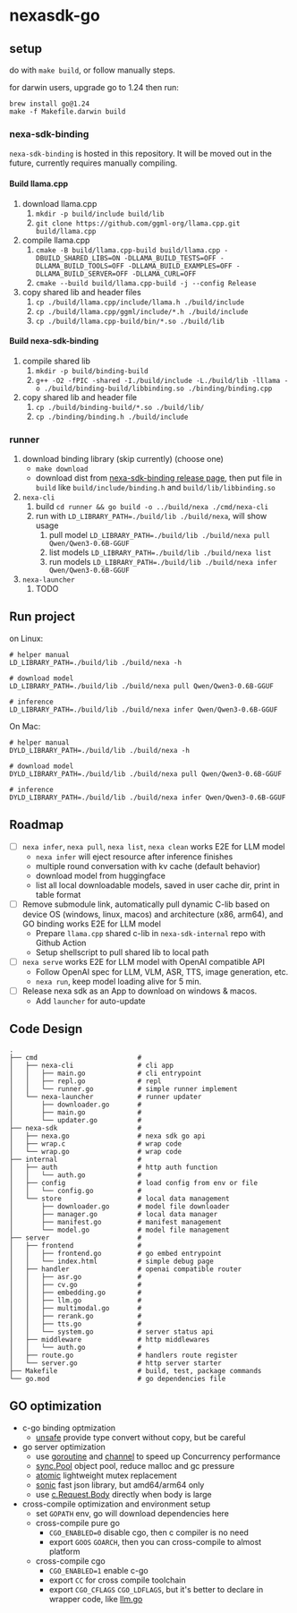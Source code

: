 # nexasdk-go

## setup

do with `make build`, or follow manually steps.

for darwin users, upgrade go to 1.24 then run:
```
brew install go@1.24
make -f Makefile.darwin build
```

### nexa-sdk-binding

`nexa-sdk-binding` is hosted in this repository. It will be moved out in the future, currently requires manually compiling.

#### Build llama.cpp

1. download llama.cpp
   1. `mkdir -p build/include build/lib`
   1. `git clone https://github.com/ggml-org/llama.cpp.git build/llama.cpp`
1. compile llama.cpp
   1. `cmake -B build/llama.cpp-build build/llama.cpp -DBUILD_SHARED_LIBS=ON -DLLAMA_BUILD_TESTS=OFF -DLLAMA_BUILD_TOOLS=OFF -DLLAMA_BUILD_EXAMPLES=OFF -DLLAMA_BUILD_SERVER=OFF -DLLAMA_CURL=OFF`
   1. `cmake --build build/llama.cpp-build -j --config Release`
1. copy shared lib and header files
   1. `cp ./build/llama.cpp/include/llama.h ./build/include`
   1. `cp ./build/llama.cpp/ggml/include/*.h ./build/include`
   1. `cp ./build/llama.cpp-build/bin/*.so ./build/lib`

#### Build nexa-sdk-binding

1. compile shared lib
   1. `mkdir -p build/binding-build`
   1. `g++ -O2 -fPIC -shared -I./build/include -L./build/lib -lllama -o ./build/binding-build/libbinding.so ./binding/binding.cpp`
2. copy shared lib and header file
   1. `cp ./build/binding-build/*.so ./build/lib/`
   1. `cp ./binding/binding.h ./build/include`

### runner

1. download binding library (skip currently) (choose one)
   - `make download`
   - download dist from [nexa-sdk-binding release page](), then put file in `build` like `build/include/binding.h` and `build/lib/libbinding.so`
2. `nexa-cli`
   1. build `cd runner && go build -o ../build/nexa ./cmd/nexa-cli`
   1. run with `LD_LIBRARY_PATH=./build/lib ./build/nexa`, will show usage
      1. pull model `LD_LIBRARY_PATH=./build/lib ./build/nexa pull Qwen/Qwen3-0.6B-GGUF`
      1. list models `LD_LIBRARY_PATH=./build/lib ./build/nexa list`
      1. run models `LD_LIBRARY_PATH=./build/lib ./build/nexa infer Qwen/Qwen3-0.6B-GGUF`
3. `nexa-launcher`
   1. TODO

## Run project
on Linux:
```shell
# helper manual
LD_LIBRARY_PATH=./build/lib ./build/nexa -h

# download model
LD_LIBRARY_PATH=./build/lib ./build/nexa pull Qwen/Qwen3-0.6B-GGUF

# inference
LD_LIBRARY_PATH=./build/lib ./build/nexa infer Qwen/Qwen3-0.6B-GGUF
```

On Mac:
```shell
# helper manual
DYLD_LIBRARY_PATH=./build/lib ./build/nexa -h

# download model
DYLD_LIBRARY_PATH=./build/lib ./build/nexa pull Qwen/Qwen3-0.6B-GGUF

# inference
DYLD_LIBRARY_PATH=./build/lib ./build/nexa infer Qwen/Qwen3-0.6B-GGUF
```

## Roadmap

- [ ] `nexa infer`, `nexa pull`, `nexa list`, `nexa clean` works E2E for LLM model
  - `nexa infer` will eject resource after inference finishes
  - multiple round conversation with kv cache (default behavior)
  - download model from huggingface
  - list all local downloadable models, saved in user cache dir, print in table format
- [ ] Remove submodule link, automatically pull dynamic C-lib based on device OS (windows, linux, macos) and architecture (x86, arm64), and GO binding works E2E for LLM model
  - Prepare `llama.cpp` shared c-lib in `nexa-sdk-internal` repo with Github Action
  - Setup shellscript to pull shared lib to local path
- [ ] `nexa serve` works E2E for LLM model with OpenAI compatible API
  - Follow OpenAI spec for LLM, VLM, ASR, TTS, image generation, etc.
  - `nexa run`, keep model loading alive for 5 min.
- [ ] Release nexa sdk as an App to download on windows & macos.
  - Add `launcher` for auto-update

## Code Design

```
.
├── cmd                         #
│   ├── nexa-cli                # cli app
│   │   ├── main.go             # cli entrypoint
│   │   ├── repl.go             # repl
│   │   └── runner.go           # simple runner implement
│   └── nexa-launcher           # runner updater
│       ├── downloader.go       #
│       ├── main.go             #
│       └── updater.go          #
├── nexa-sdk                    #
│   ├── nexa.go                 # nexa sdk go api
│   ├── wrap.c                  # wrap code
│   └── wrap.go                 # wrap code
├── internal                    #
│   ├── auth                    # http auth function
│   │   └── auth.go             #
│   ├── config                  # load config from env or file
│   │   └── config.go           #
│   └── store                   # local data management
│       ├── downloader.go       # model file downloader
│       ├── manager.go          # local data manager
│       ├── manifest.go         # manifest management
│       └── model.go            # model file management
├── server                      #
│   ├── frontend                #
│   │   ├── frontend.go         # go embed entrypoint
│   │   └── index.html          # simple debug page
│   ├── handler                 # openai compatible router
│   │   ├── asr.go              #
│   │   ├── cv.go               #
│   │   ├── embedding.go        #
│   │   ├── llm.go              #
│   │   ├── multimodal.go       #
│   │   ├── rerank.go           #
│   │   ├── tts.go              #
│   │   └── system.go           # server status api
│   ├── middleware              # http middlewares
│   │   └── auth.go             #
│   ├── route.go                # handlers route register
│   └── server.go               # http server starter
├── Makefile                    # build, test, package commands
└── go.mod                      # go dependencies file
```

## GO optimization

- c-go binding optmization
  - [unsafe](https://pkg.go.dev/unsafe) provide type convert without copy, but be careful
- go server optimization
  - use [goroutine](https://go.dev/doc/effective_go#goroutines) and [channel](https://go.dev/doc/effective_go#channels) to speed up Concurrency performance
  - [sync.Pool](https://pkg.go.dev/sync#Pool) object pool, reduce malloc and gc pressure
  - [atomic](https://pkg.go.dev/sync/atomic) lightweight mutex replacement
  - [sonic](https://github.com/bytedance/sonic) fast json library, but amd64/arm64 only
  - use [c.Request.Body](https://pkg.go.dev/net/http#Request) directly when body is large
- cross-compile optimization and environment setup
  - set `GOPATH` env, go will download dependencies here
  - cross-compile pure go
    - `CGO_ENABLED=0` disable cgo, then c compiler is no need
    - export `GOOS` `GOARCH`, then you can cross-compile to almost platform
  - cross-compile cgo
    - `CGO_ENABLED=1` enable c-go
    - export `CC` for cross compile toolchain
    - export `CGO_CFLAGS` `CGO_LDFLAGS`, but it's better to declare in wrapper code, like [llm.go](./runner/nexa-sdk/llm.go)
